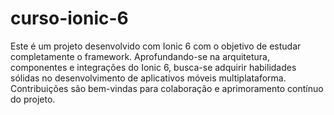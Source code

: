# curso-ionic-6
Este é um projeto desenvolvido com Ionic 6 com o objetivo de estudar completamente o framework. Aprofundando-se na arquitetura, componentes e integrações do Ionic 6, busca-se adquirir habilidades sólidas no desenvolvimento de aplicativos móveis multiplataforma. Contribuições são bem-vindas para colaboração e aprimoramento contínuo do projeto.
